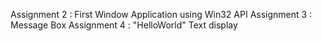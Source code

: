 Assignment 2 : First Window Application using Win32 API
Assignment 3 : Message Box
Assignment 4 : "HelloWorld" Text display
